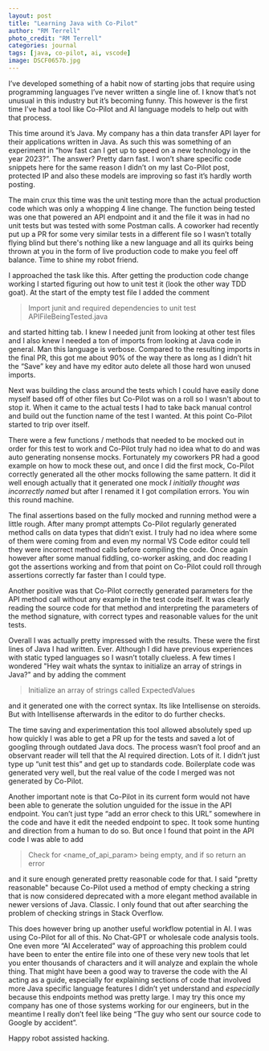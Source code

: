```yaml
---
layout: post
title: "Learning Java with Co-Pilot"
author: "RM Terrell"
photo_credit: "RM Terrell"
categories: journal
tags: [java, co-pilot, ai, vscode]
image: DSCF0657b.jpg
---
```


I’ve developed something of a habit now of starting jobs that require using programming languages I’ve never written a single line of. I know that’s not unusual in this industry but it’s becoming funny. This however is the first time I’ve had a tool like Co-Pilot and AI language models to help out with that process.

This time around it’s Java. My company has a thin data transfer API layer for their applications written in Java. As such this was something of an experiment in “how fast can I get up to speed on a new technology in the year 2023?”. The answer? Pretty darn fast. I won’t share specific code snippets here for the same reason I didn’t on my last Co-Pilot post, protected IP and also these models are improving so fast it’s hardly worth posting.

The main crux this time was the unit testing more than the actual production code which was only a whopping 4 line change. The function being tested was one that powered an API endpoint and it and the file it was in had no unit tests but was tested with some Postman calls. A coworker had recently put up a PR for some very similar tests in a different file so I wasn’t totally flying blind but there's nothing like a new language and all its quirks being thrown at you in the form of live production code to make you feel off balance. Time to shine my robot friend.

I approached the task like this. After getting the production code change working I started figuring out how to unit test it (look the other way TDD goat). At the start of the empty test file I added the comment

> Import junit and required dependencies to unit test APIFileBeingTested.java

and started hitting tab. I knew I needed junit from looking at other test files and I also knew I needed a ton of imports from looking at Java code in general. Man this language is verbose. Compared to the resulting imports in the final PR, this got me about 90% of the way there as long as I didn’t hit the “Save” key and have my editor auto delete all those hard won unused imports.

Next was building the class around the tests which I could have easily done myself based off of other files but Co-Pilot was on a roll so I wasn't about to stop it. When it came to the actual tests I had to take back manual control and build out the function name of the test I wanted. At this point Co-Pilot started to trip over itself.

There were a few functions / methods that needed to be mocked out in order for this test to work and Co-Pilot truly had no idea what to do and was auto generating nonsense mocks. Fortunately my coworkers PR had a good example on how to mock these out, and once I did the first mock, Co-Pilot correctly generated all the other mocks following the same pattern. It did it well enough actually that it generated one mock _I initially thought was incorrectly named_ but after I renamed it I got compilation errors. You win this round machine.

The final assertions based on the fully mocked and running method were a little rough. After many prompt attempts Co-Pilot regularly generated method calls on data types that didn’t exist. I truly had no idea where some of them were coming from and even my normal VS Code editor could tell they were incorrect method calls before compiling the code. Once again however after some manual fiddling, co-worker asking, and doc reading I got the assertions working and from that point on Co-Pilot could roll through assertions correctly far faster than I could type.

Another positive was that Co-Pilot correctly generated parameters for the API method call without any example in the test code itself. It was clearly reading the source code for that method and interpreting the parameters of the method signature, with correct types and reasonable values for the unit tests.

Overall I was actually pretty impressed with the results. These were the first lines of Java I had written. Ever. Although I did have previous experiences with static typed languages so I wasn’t totally clueless. A few times I wondered "Hey wait whats the syntax to initialize an array of strings in Java?" and by adding the comment

> Initialize an array of strings called ExpectedValues

and it generated one with the correct syntax. Its like Intellisense on steroids. But with Intellisense afterwards in the editor to do further checks.

The time saving and experimentation this tool allowed absolutely sped up how quickly I was able to get a PR up for the tests and saved a lot of googling through outdated Java docs. The process wasn’t fool proof and an observant reader will tell that the AI required direction. Lots of it. I didn’t just type up “unit test this” and get up to standards code. Boilerplate code was generated very well, but the real value of the code I merged was not generated by Co-Pilot.

Another important note is that Co-Pilot in its current form would not have been able to generate the solution unguided for the issue in the API endpoint. You can’t just type “add an error check to this URL” somewhere in the code and have it edit the needed endpoint to spec. It took some hunting and direction from a human to do so. But once I found that point in the API code I was able to add

> Check for <name_of_api_param> being empty, and if so return an error

and it sure enough generated pretty reasonable code for that. I said "pretty reasonable" because Co-Pilot used a method of empty checking a string that is now considered deprecated with a more elegant method available in newer versions of Java. Classic. I only found that out after searching the problem of checking strings in Stack Overflow.

This does however bring up another useful workflow potential in AI. I was using Co-Pilot for all of this. No Chat-GPT or wholesale code analysis tools. One even more “AI Accelerated” way of approaching this problem could have been to enter the entire file into one of these very new tools that let you enter thousands of characters and it will analyze and explain the whole thing. That might have been a good way to traverse the code with the AI acting as a guide, especially for explaining sections of code that involved more Java specific language features I didn’t yet understand and _especially_ because this endpoints method was pretty large. I may try this once my company has one of those systems working for our engineers, but in the meantime I really don’t feel like being “The guy who sent our source code to Google by accident”.

Happy robot assisted hacking.

